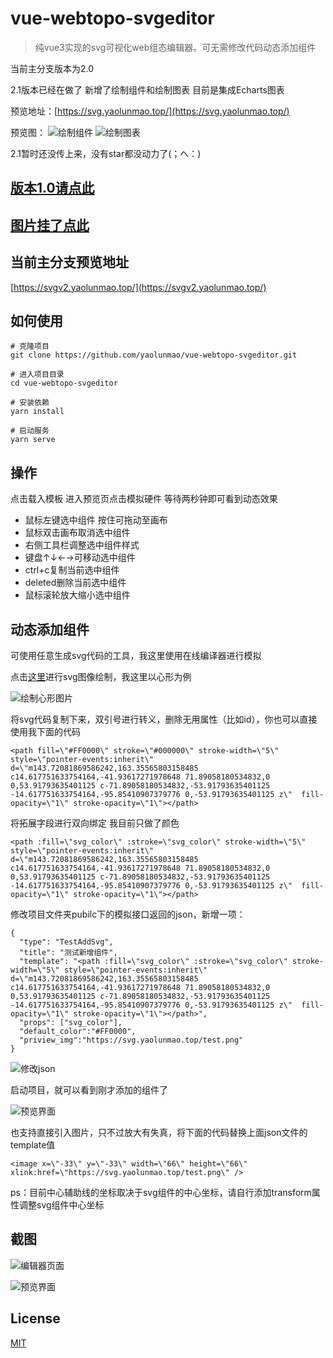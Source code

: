 # vue-webtopo-svgeditor

> 纯vue3实现的svg可视化web组态编辑器。可无需修改代码动态添加组件

当前主分支版本为2.0


2.1版本已经在做了 新增了绘制组件和绘制图表 目前是集成Echarts图表


预览地址：[https://svg.yaolunmao.top/](https://svg.yaolunmao.top/)

预览图：
![绘制组件](https://blog-static.cnblogs.com/files/Hero-/%E7%BB%98%E5%88%B6%E7%BB%84%E4%BB%B6.gif)
![绘制图表](https://blog-static.cnblogs.com/files/Hero-/%E5%9B%BE%E8%A1%A8.gif)

2.1暂时还没传上来，没有star都没动力了(；へ：)

## [版本1.0请点此](https://svgv1.yaolunmao.top)

## [图片挂了点此](https://www.cnblogs.com/Hero-/p/14784744.html)
## 当前主分支预览地址

[https://svgv2.yaolunmao.top/](https://svgv2.yaolunmao.top/)

## 如何使用

```
# 克隆项目
git clone https://github.com/yaolunmao/vue-webtopo-svgeditor.git

# 进入项目目录
cd vue-webtopo-svgeditor

# 安装依赖
yarn install

# 启动服务
yarn serve

```

## 操作

点击载入模板  进入预览页点击模拟硬件 等待两秒钟即可看到动态效果

- 鼠标左键选中组件 按住可拖动至画布
- 鼠标双击画布取消选中组件
- 右侧工具栏调整选中组件样式
- 键盘↑↓←→可移动选中组件
- ctrl+c复制当前选中组件
- deleted删除当前选中组件
- 鼠标滚轮放大缩小选中组件

## 动态添加组件

可使用任意生成svg代码的工具，我这里使用在线编译器进行模拟

点击[这里](https://svgedit.yaolunmao.top/)进行svg图像绘制，我这里以心形为例

![绘制心形图片](https://images.cnblogs.com/cnblogs_com/Hero-/1976969/o_2105190646421.png)

将svg代码复制下来，双引号进行转义，删除无用属性（比如id），你也可以直接使用我下面的代码

```
<path fill=\"#FF0000\" stroke=\"#000000\" stroke-width=\"5\" style=\"pointer-events:inherit\" d=\"m143.72081869586242,163.35565803158485 c14.617751633754164,-41.93617271978648 71.89058180534832,0 0,53.91793635401125 c-71.89058180534832,-53.91793635401125 -14.617751633754164,-95.85410907379776 0,-53.91793635401125 z\"  fill-opacity=\"1\" stroke-opacity=\"1\"></path>
```

将拓展字段进行双向绑定 我目前只做了颜色

```
<path :fill=\"svg_color\" :stroke=\"svg_color\" stroke-width=\"5\" style=\"pointer-events:inherit\" d=\"m143.72081869586242,163.35565803158485 c14.617751633754164,-41.93617271978648 71.89058180534832,0 0,53.91793635401125 c-71.89058180534832,-53.91793635401125 -14.617751633754164,-95.85410907379776 0,-53.91793635401125 z\"  fill-opacity=\"1\" stroke-opacity=\"1\"></path>
```

修改项目文件夹pubilc下的模拟接口返回的json，新增一项：

```
{
  "type": "TestAddSvg",
  "title": "测试新增组件",
  "template": "<path :fill=\"svg_color\" :stroke=\"svg_color\" stroke-width=\"5\" style=\"pointer-events:inherit\" d=\"m143.72081869586242,163.35565803158485 c14.617751633754164,-41.93617271978648 71.89058180534832,0 0,53.91793635401125 c-71.89058180534832,-53.91793635401125 -14.617751633754164,-95.85410907379776 0,-53.91793635401125 z\"  fill-opacity=\"1\" stroke-opacity=\"1\"></path>",
  "props": ["svg_color"],
  "default_color":"#FF0000",
  "priview_img":"https://svg.yaolunmao.top/test.png"
}
```

![修改json](https://images.cnblogs.com/cnblogs_com/Hero-/1976969/o_210519050539%E6%B7%BB%E5%8A%A0%E7%BB%84%E4%BB%B62.png)

启动项目，就可以看到刚才添加的组件了

![预览界面](https://images.cnblogs.com/cnblogs_com/Hero-/1976969/o_210519050543%E6%B7%BB%E5%8A%A0%E7%BB%84%E4%BB%B63.png)

也支持直接引入图片，只不过放大有失真，将下面的代码替换上面json文件的template值

```
<image x=\"-33\" y=\"-33\" width=\"66\" height=\"66\" xlink:href=\"https://svg.yaolunmao.top/test.png\" />
```

ps：目前中心辅助线的坐标取决于svg组件的中心坐标，请自行添加transform属性调整svg组件中心坐标

## 截图

![编辑器页面](https://img-blog.csdnimg.cn/20210322100014954.gif#pic_center)

![预览界面](https://img-blog.csdnimg.cn/20210322100043996.gif#pic_center)

## License

[MIT](http://opensource.org/licenses/MIT)
